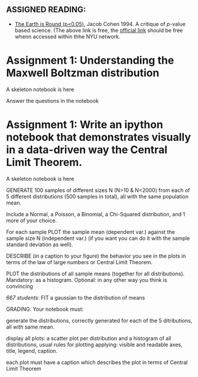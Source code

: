 ## ASSIGNED READING:

- [The Earth is Round (p<0.05)](https://www.researchgate.net/profile/Andrew_Marshall13/post/Are_likelihood-based_approaches_to_statistical_modelling_REALLY_removing_the_arbitrary_problem_of_95_significance/attachment/59e33c7d4cde2617ef83d882/AS%3A549676011458560%401508064381495/download/Cohen1994_TheEarthIsRound_AmPsych.pdf), Jacob Cohen 1994. A critique of _p_-value based science. 
(The above link is free, the [official link](http://psycnet.apa.org/fulltext/1995-12080-001.html) should be free whenn accessed within thhe NYU network.

# Assignment 1: Understanding the Maxwell Boltzman distribution

A skeleton notebook is here

Answer the questions in the notebook

# Assignment 1: Write an ipython notebook that demonstrates visually in a data-driven way the Central Limit Theorem.

A skeleton notebook is here

GENERATE 100 samples of different sizes N (N>10 & N<2000) from each of 5 different distributions (500 samples in total), all with the same population mean.

Include a Normal, a Poisson, a Binomial, a Chi-Squared distribution, and 1 more of your choice.

For each sample PLOT the sample mean (dependent var.) against the sample size N (independent var.) (if you want you can do it with the sample standard deviation as well).

DESCRIBE (in a caption to your figure) the behavior you see in the plots in terms of the law of large numbers or Central Limit Theorem.

PLOT the distributions of all sample means (together for all distributions).
Mandatory: as a histogram. Optional: in any other way you think is convincing

*667 students*: FIT a gaussian to the distribution of means

GRADING:
Your notebook must:

generate the distributions, correctly generated for each of the 5 ditributions, all with same mean.

display all plots: a scatter plot per distribution and a histogram of all distributions, usual rules for plotting applying: visible and readable axes, title, legend, caption.

each plot must have a caption which describes the plot in terms of Central Limit Theorem


